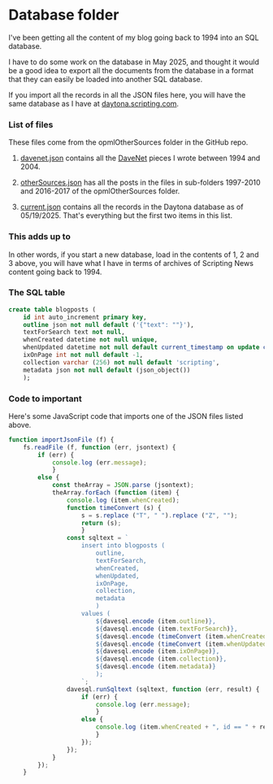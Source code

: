 # Database folder

I've been getting all the content of my blog going back to 1994 into an SQL database.

I have to do some work on the database in May 2025, and thought it would be a good idea to export all the documents from the database in a format
that they can easily be loaded into another SQL database.

If you import all the records in all the JSON files here, you will have the same database as I have at <a href="https://daytona.scripting.com/">daytona.scripting.com</a>.

### List of files

These files come from the opmlOtherSources folder in the GitHub repo.

1. <a href="davenet.json">davenet.json</a> contains all the <a href="http://scripting.com/davenet/">DaveNet</a> pieces I wrote between 1994 and 2004.

2. <a href="otherSources.json">otherSources.json</a> has all the posts in the files in sub-folders 1997-2010 and 2016-2017 of the opmlOtherSources folder.

3. <a href="current.json">current.json</a> contains all the records in the Daytona database as of 05/19/2025. That's everything but the first two items in this list.

### This adds up to

In other words, if you start a new database, load in the contents of 1, 2 and 3 above, you will have what I have in terms of archives of Scripting News content going back to 1994.

### The SQL table

```SQL
create table blogposts (
	id int auto_increment primary key,
	outline json not null default ('{"text": ""}'),
	textForSearch text not null,
	whenCreated datetime not null unique,
	whenUpdated datetime not null default current_timestamp on update current_timestamp,
	ixOnPage int not null default -1,
	collection varchar (256) not null default 'scripting',
	metadata json not null default (json_object())
	);
```

### Code to important

Here's some JavaScript code that imports one of the JSON files listed above.

```JavaScript
function importJsonFile (f) {
	fs.readFile (f, function (err, jsontext) {
		if (err) {
			console.log (err.message);
			}
		else {
			const theArray = JSON.parse (jsontext);
			theArray.forEach (function (item) {
				console.log (item.whenCreated);
				function timeConvert (s) {
					s = s.replace ("T", " ").replace ("Z", "");
					return (s);
					}
				const sqltext = `
					insert into blogposts (
						outline,
						textForSearch,
						whenCreated,
						whenUpdated,
						ixOnPage,
						collection,
						metadata
						)
					values (
						${davesql.encode (item.outline)},
						${davesql.encode (item.textForSearch)},
						${davesql.encode (timeConvert (item.whenCreated))},
						${davesql.encode (timeConvert (item.whenUpdated))},
						${davesql.encode (item.ixOnPage)},
						${davesql.encode (item.collection)},
						${davesql.encode (item.metadata)}
						);
					`;
				davesql.runSqltext (sqltext, function (err, result) {
					if (err) {
						console.log (err.message);
						}
					else {
						console.log (item.whenCreated + ", id == " + result.insertId);
						}
					});
				});
			}
		});
	}
```
